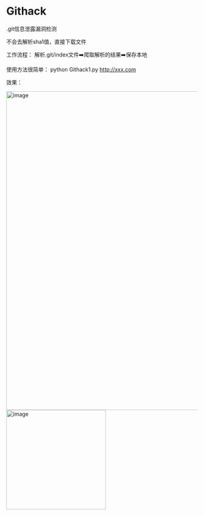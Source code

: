 # Githack
.git信息泄露漏洞检测

不会去解析sha1值，直接下载文件

工作流程：
解析.git/index文件➡️爬取解析的结果➡️保存本地

使用方法很简单：
python Githack1.py http://xxx.com

效果：

<img width="839" alt="image" src="https://user-images.githubusercontent.com/63894044/189291569-aee7e2b0-11d6-45d4-9f90-74aece4e0668.png">


<img width="262" alt="image" src="https://user-images.githubusercontent.com/63894044/189290974-b5178a3b-8325-415c-b158-9c4809723655.png">


